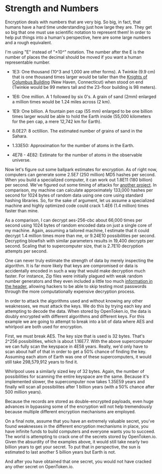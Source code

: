 Strength and Numbers
====================

Encryption deals with numbers that are very big.  So big, in fact, that humans have a hard time understanding just how large they are.  They get so big that one must use scientific notation to represent them!  In order to help put things into a human's perspective, here are some large numbers and a rough equivalent.

I'm using "E" instead of "×10^" notation.  The number after the E is the number of places the decimal should be moved if you want a human representable number.

* 1E3: One thousand (10^3 and 1,000 are other forms).  A Twinkie (9.9 cm) that is one thousand times larger would be taller than the [Knights of Columbus Building](https://en.wikipedia.org/wiki/Knights_of_Columbus_Building_(New_Haven,_Connecticut)) (New Haven, Connecticut) when stood on end (Twinkie would be 99 meters tall and the 23-floor building is 98 meters).

* 1E6: One million.  A 1 followed by six 0's.  A grain of sand (2mm) enlarged a million times would be 1.24 miles across (2 km).

* 1E9: One billion.  A fountain pen cap (55 mm) enlarged to be one billion times larger would be able to hold the Earth inside (55,000 kilometers for the pen cap, a mere 12,742 km for Earth).

* 8.0E27:  8 octillion.  The estimated number of grains of sand in the Sahara.

* 1.33E50:  Approximation for the number of atoms in the Earth.

* 4E78 - 4E82: Estimate for the number of atoms in the observable universe.

Now let's figure out some ballpark estimates for encryption.  As of right now, computers can generate some 2.5E7 (250 million) MD5 hashes per second.  When you build a specialized computer, it can work out 1.8E11 (180 billion) per second.  We've figured out some timing of attacks for [another project](https://github.com/tests-always-included/password-strength/blob/master/doc/strength-levels.md).  In comparison, my machine can calculate approximately 133,000 hashes per second for 1024 bytes of random data using one core using standard hashing libraries.  So, for the sake of argument, let us assume a specialized machine and highly optimized code could crack 1.4E6 (1.4 million) times faster than mine.

As a comparison, I can decrypt aes-256-cbc about 66,000 times per second using 1024 bytes of random encoded data on just a single core of my machine.  Again, assuming a tailored machine, I estimate that it could decrypt 1.4 million times more than me, or 9.24E10 possibilities per second.  Decrypting blowfish with similar parameters results in 19,400 decrypts per second.  Scaling that to supercomputer size, that is 2.7E10 decryption attempts per second.

One can never truly estimate the strength of data by merely inspecting the algorithm.  It is far more likely that keys are compromised or data is accidentally encoded in such a way that would make decryption much faster.  For instance, Zip files were initially plagued with weak random number generators and they even included a little too much [information in the header](http://blog.rubypdf.com/fcrackzip.html#lbAF), allowing hackers to be able to skip testing most passwords through the more computationally expensive decryption process.

In order to attack the algorithms used and without knowing any other weaknesses, we must attack the keys.  We do this by trying each key and attempting to decode the data.  When stored by OpenToken.io, the data is doubly encrypted with different algorithms and different keys.  For this example we are going to attempt to break into a bit of data where AES and whirlpool are both used for encryption.

First, we must break AES.  The key size that is used is 32 bytes.  That's 2^256 possibilities, which is about 1.16E77.  With the above supercomputer we can fully scan the keyspace in 4E58 years.  Really, we'd only have to scan about half of that in order to get a 50% chance of finding the key.  Assuming each atom of Earth was one of these supercomputers, it would still take 298,579,912 years to find it.

Whirlpool uses a similarly sized key of 32 bytes.  Again, the number of possibilities for scanning the entire keyspace are the same.  Because it's implemented slower, the supercomputer now takes 1.35E59 years and finally will scan all possibilites after 1 billion years (with a 50% chance after 500 million years).

Because the records are stored as double-encrypted payloads, even huge advances in bypassing some of the encryption will not help tremendously because multiple different encryption mechanisms are employed.

On a final note, assume that you have an extremely valuable secret, you've found weaknesses in the different encryption mechanisms in place, you have infinite funds to build computers and everyone wants you to succeed.  The world is attempting to crack one of the secrets stored by OpenToken.io.  Given the absurdity of the examples above, it would still take nearly two billion years to get your secret.  To put that in perspective, the sun is estimated to last another 5 billion years but Earth is not.

And after you have obtained that one secret, you would not have cracked any other secret on OpenToken.io.
